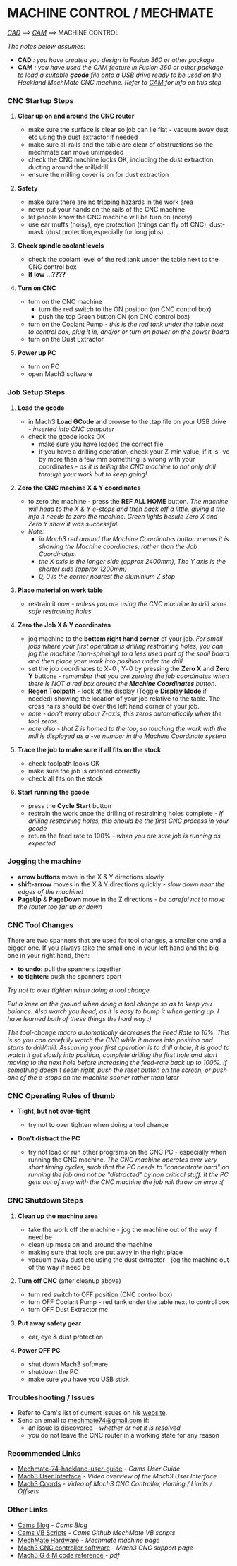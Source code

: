 # MACHINE CONTROL / MECHMATE
*[CAD](CAD.md) ==> [CAM](CAM.md) ==>* MACHINE CONTROL

 *The notes below assumes:*
* __CAD__ *: you have created you design in Fusion 360 or other package*
* __CAM__ *: you have used the CAM feature in Fusion 360 or other package to load a suitable __gcode__ file onto a USB drive ready to be used on the Hackland MechMate CNC machine. Refer to [CAM](CAM.md) for info on this step*

### CNC Startup Steps
1. __Clear up on and around the CNC router__
    * make sure the surface is clear so job can lie flat - vacuum away dust etc using the dust extractor if needed
    * make sure all rails and the table are clear of obstructions so the mechmate can move unimpeded
    * check the CNC machine looks OK, including the dust extraction ducting around the mill/drill
    * ensure the milling cover is on for dust extraction

2. __Safety__
    * make sure there are no tripping hazards in the work area
    * never put your hands on the rails of the CNC machine
    * let people know the CNC machine will be turn on (noisy)
    * use ear muffs (noisy), eye protection (things can fly off CNC), dust-mask (dust protection,especially for long jobs) …

3. __Check spindle coolant levels__
    * check the coolant level of the red tank under the table next to the CNC control box
    * __If low ...????__

4. __Turn on CNC__
    * turn on the CNC machine
      * turn the red switch to the ON position (on CNC control box)
      * push the top Green button ON (on CNC control box)
    * turn on the Coolant Pump *- this is the red tank under the table next to control box, plug it in, and/or or turn on power on the power board*
    * turn on the Dust Extractor

5. __Power up PC__
    * turn on PC
    * open Mach3 software

### Job Setup Steps
1. __Load the gcode__
    * in Mach3 __Load GCode__ and browse to the .tap file on your USB drive *- inserted into CNC computer*
    * check the gcode looks OK
      * make sure you have loaded the correct file
      * If you have a drilling operation, check your Z-min value, if it is -ve by more than a few mm something is wrong with your coordinates *- as it is telling the CNC machine to not only drill through your work but to keep going!*

2. __Zero the CNC machine X & Y coordinates__
    * to zero the machine - press the __REF ALL HOME__ button.
    *The machine will head to the X & Y e-stops and then back off a little, giving it the info it needs to zero the machine. Green lights beside Zero X and Zero Y show it was successful.*
    * *Note:*
      * *in Mach3 red around the Machine Coordinates button means it is showing the Machine coordinates, rather than the Job Coordinates.*
      * *the X axis is the longer side (approx 2400mm), The Y axis is the shorter side (approx 1200mm)*
      * *0, 0 is the corner nearest the aluminium Z stop*

3. __Place material on work table__
    * restrain it now - *unless you are using the CNC machine to drill some safe restraining holes*

4. __Zero the Job X & Y coordinates__
    * jog machine to the __bottom right hand corner__ of your job. *For small jobs where your first operation is drilling restraining holes, you can jog the machine (non-spinning) to a less used part of the spoil board and then place your work into position under the drill.*
    * set the job coordinates to X=0 , Y=0 by pressing the __Zero X__ and __Zero Y__ buttons - *remember that you are zeroing the job coordinates when there is NOT a red box around the __Machine Coordinates__ button.*
    * __Regen Toolpath__ - look at the display (Toggle __Display Mode__ if needed) showing the location of your job relative to the table. The cross hairs should be over the left hand corner of your job.
    * *note - don’t worry about Z-axis, this zeros automatically when the tool zeros.*
    * *note also - that Z is homed to the top, so touching the work with the mill is displayed as a -ve number in the Machine Coordinate system*

5. __Trace the job to make sure if all fits on the stock__
    * check toolpath looks OK
    * make sure the job is oriented correctly
    * check all fits on the stock

6. __Start running the gcode__
    * press the __Cycle Start__ button
    * restrain the work once the drilling of restraining holes complete *- If drilling restraining holes, this should be the first CNC process in your gcode*
    * return the feed rate to 100% *- when you are sure job is running as expected*

### Jogging the machine
* __arrow buttons__ move in the X & Y directions slowly
* __shift-arrow__ moves in the X & Y directions quickly *- slow down near the edges of the machine!*
* __PageUp__ & __PageDown__ move in the Z directions *- be careful not to move the router too far up or down*

### CNC Tool Changes
There are two spanners that are used for tool changes, a smaller one and a bigger one.  If you always take the small one in your left hand and the big one in your right hand, then:
* __to undo:__ pull the spanners together
* __to tighten:__ push the spanners apart

*Try not to over tighten when doing a tool change.*

*Put a knee on the ground when doing a tool change so as to keep you balance. Also watch you head, as it is easy to bump it when getting up. I have learned both of these things the hard way :)*

*The tool-change macro automatically decreases the Feed Rate to 10%. This is so you can carefully watch the CNC while it moves into position and starts to drill/mill.  Assuming your first operation  is to drill a hole, it is good to watch it get slowly into position, complete drilling the first hole and start moving to the next hole before increasing the feed-rate back up to 100%. If something doesn't seem right, push the reset button on the screen, or push one of the e-stops on the machine sooner rather than later*


### CNC Operating Rules of thumb
* __Tight, but not over-tight__
    *  try not to over tighten when doing a tool change

* __Don't distract the PC__
    * try not load or run other programs on the CNC PC - especially when running the CNC machine. *The CNC machine operates over very short timing cycles, such that the PC needs to "concentrate hard" on running the job and not be "distracted" by non critical stuff. It the PC gets out of step with the CNC machine the job will throw an error :(*




### CNC Shutdown Steps
1. __Clean up the machine area__
    * take the work off the machine - jog the machine out of the way if need be
    * clean up mess on and around the machine
    * making sure that tools are put away in the right place
    * vacuum away dust etc using the dust extractor - jog the machine out of the way if need be

2. __Turn off CNC__ (after cleanup above)
    * turn red switch to OFF position (CNC control box)
    * turn OFF Coolant Pump - red tank under the table next to control box
    * turn OFF Dust Extractor
mc
3. __Put away safety gear__
    * ear, eye & dust protection

4. __Power OFF PC__
    * shut down Mach3 software
    * shutdown the PC
    * make sure you have you USB stick

### Troubleshooting / Issues
* Refer to Cam's list of current issues on his [website](https://hackingismakingisengineering.wordpress.com/mechmate-74-hackland-user-guide/#troubleshooting).
* Send an email to <mechmate74@gmail.com> if:
  * an issue is discovered *- whether or not it is resolved*
  * you do not leave the CNC router in a working state for any reason

### Recommended Links
* [Mechmate-74-hackland-user-guide](https://hackingismakingisengineering.wordpress.com/mechmate-74-hackland-user-guide/) *- Cams User Guide*
* [Mach3 User Interface](https://www.youtube.com/watch?v=08qK4NfnXqA) *- Video overview of the Mach3 User Interface*
* [Mach3 Coords](https://youtu.be/ACx64oWwbMc) *- Video of Mach3 CNC Controller, Homing / Limits / Offsets*

### Other Links
* [Cams Blog](https://hackingismakingisengineering.wordpress.com/) *- Cams Blog*
* [Cams VB Scripts](https://github.com/cstewart000/HME_Mach3) *- Cams Github MechMate VB scripts*
* [MechMate Hardware](http://www.mechmate.com/) *- Mechmate machine page*
* [Mach3 CNC controller software](http://www.machsupport.com/software/mach3/) *- Mach3 CNC support page*
* [Mach3 G & M code reference ](https://machmotion.com/documentation/gcode/Mach3-GCode-Language-Reference.pdf) *- pdf*
